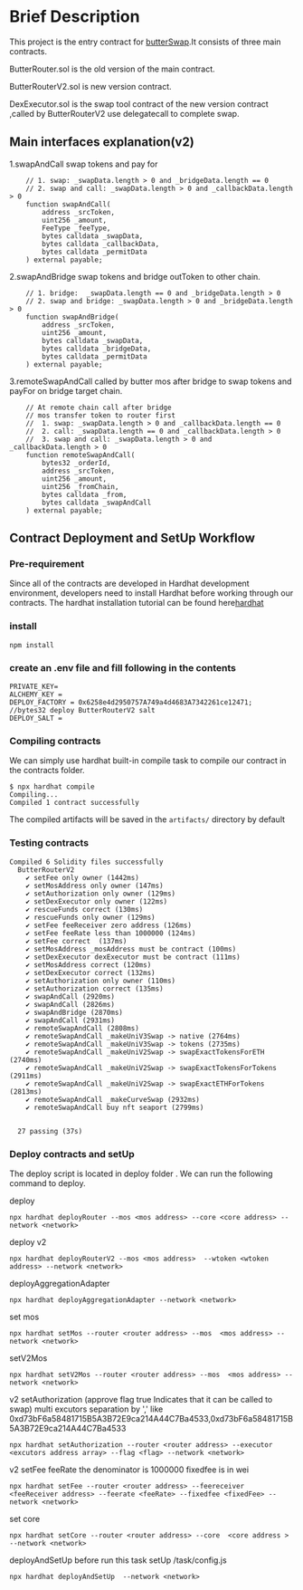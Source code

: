 # Brief Description

This project is  the entry contract for [butterSwap](https://butterswap.io).It consists of three main contracts.

ButterRouter.sol is  the old version of the main contract.

ButterRouterV2.sol  is new version contract.

DexExecutor.sol  is the swap tool contract of the new version contract ,called by ButterRouterV2 use delegatecall to complete swap.

## Main interfaces explanation(v2)

1.swapAndCall  swap tokens and pay for

```solidity
    // 1. swap: _swapData.length > 0 and _bridgeData.length == 0
    // 2. swap and call: _swapData.length > 0 and _callbackData.length > 0
    function swapAndCall(
        address _srcToken,
        uint256 _amount,
        FeeType _feeType,
        bytes calldata _swapData,
        bytes calldata _callbackData,
        bytes calldata _permitData
    ) external payable;
```

2.swapAndBridge swap tokens and bridge outToken to other chain.

```solidity
    // 1. bridge:  _swapData.length == 0 and _bridgeData.length > 0
    // 2. swap and bridge: _swapData.length > 0 and _bridgeData.length > 0
    function swapAndBridge(
        address _srcToken,
        uint256 _amount,
        bytes calldata _swapData,
        bytes calldata _bridgeData,
        bytes calldata _permitData
    ) external payable;
```

3.remoteSwapAndCall called by butter mos after bridge to swap tokens and payFor on bridge target chain.

```solidity
    // At remote chain call after bridge
    // mos transfer token to router first
    //  1. swap: _swapData.length > 0 and _callbackData.length == 0
    //  2. call: _swapData.length == 0 and _callbackData.length > 0
    //  3. swap and call: _swapData.length > 0 and _callbackData.length > 0
    function remoteSwapAndCall(
        bytes32 _orderId,
        address _srcToken,
        uint256 _amount,
        uint256 _fromChain,
        bytes calldata _from,
        bytes calldata _swapAndCall
    ) external payable;
```

## Contract Deployment and SetUp Workflow

### Pre-requirement

Since all of the contracts are developed in Hardhat development environment, developers need to install Hardhat before working through our contracts. The hardhat installation tutorial can be found here[hardhat](https://hardhat.org/hardhat-runner/docs/getting-started#installation)

### install

```shell
npm install
```

### create an .env file and fill following in the contents

```
PRIVATE_KEY=
ALCHEMY_KEY = 
DEPLOY_FACTORY = 0x6258e4d2950757A749a4d4683A7342261ce12471;
//bytes32 deploy ButterRouterV2 salt
DEPLOY_SALT = 
```

### Compiling contracts

We can simply use hardhat built-in compile task to compile our contract in the contracts folder.

```
$ npx hardhat compile
Compiling...
Compiled 1 contract successfully
```

The compiled artifacts will be saved in the `artifacts/` directory by default

### Testing contracts

```
Compiled 6 Solidity files successfully
  ButterRouterV2
    ✔ setFee only owner (1442ms)
    ✔ setMosAddress only owner (147ms)
    ✔ setAuthorization only owner (129ms)
    ✔ setDexExecutor only owner (122ms)
    ✔ rescueFunds correct (130ms)
    ✔ rescueFunds only owner (129ms)
    ✔ setFee feeReceiver zero address (126ms)
    ✔ setFee feeRate less than 1000000 (124ms)
    ✔ setFee correct  (137ms)
    ✔ setMosAddress _mosAddress must be contract (100ms)
    ✔ setDexExecutor dexExecutor must be contract (111ms)
    ✔ setMosAddress correct (120ms)
    ✔ setDexExecutor correct (132ms)
    ✔ setAuthorization only owner (110ms)
    ✔ setAuthorization correct (135ms)
    ✔ swapAndCall (2920ms)
    ✔ swapAndCall (2826ms)
    ✔ swapAndBridge (2870ms)
    ✔ swapAndCall (2931ms)
    ✔ remoteSwapAndCall (2808ms)
    ✔ remoteSwapAndCall _makeUniV3Swap -> native (2764ms)
    ✔ remoteSwapAndCall _makeUniV3Swap -> tokens (2735ms)
    ✔ remoteSwapAndCall _makeUniV2Swap -> swapExactTokensForETH (2740ms)
    ✔ remoteSwapAndCall _makeUniV2Swap -> swapExactTokensForTokens (2911ms)
    ✔ remoteSwapAndCall _makeUniV2Swap -> swapExactETHForTokens (2813ms)
    ✔ remoteSwapAndCall _makeCurveSwap (2932ms)
    ✔ remoteSwapAndCall buy nft seaport (2799ms)


  27 passing (37s)
```

### Deploy contracts and setUp

The deploy script is located in deploy folder . We can run the following command to deploy.

deploy

```
npx hardhat deployRouter --mos <mos address> --core <core address> --network <network>
```

deploy v2

```
npx hardhat deployRouterV2 --mos <mos address>  --wtoken <wtoken address> --network <network>
```

deployAggregationAdapter

```
npx hardhat deployAggregationAdapter --network <network>
```

set mos

```
npx hardhat setMos --router <router address> --mos  <mos address> --network <network>
```

setV2Mos

```
npx hardhat setV2Mos --router <router address> --mos  <mos address> --network <network>
```

v2 setAuthorization  (approve flag true  Indicates that it can be called to swap)  multi excutors separation by ',' like 0xd73bF6a58481715B5A3B72E9ca214A44C7Ba4533,0xd73bF6a58481715B5A3B72E9ca214A44C7Ba4533

```
npx hardhat setAuthorization --router <router address> --executor <excutors address array> --flag <flag> --network <network>
```

v2 setFee  feeRate   the denominator is 1000000  fixedfee is in wei

```
npx hardhat setFee --router <router address> --feereceiver <feeReceiver address> --feerate <feeRate> --fixedfee <fixedFee> --network <network>
```

set core

```
npx hardhat setCore --router <router address> --core  <core address > --network <network>
```

deployAndSetUp  before run this task setUp /task/config.js

```shell
npx hardhat deployAndSetUp  --network <network>
```
